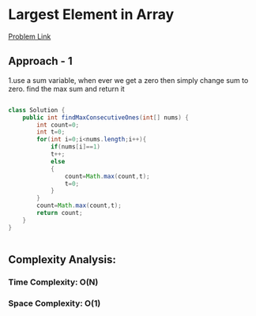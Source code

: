 # Largest Element in Array

[Problem Link]([https://www.geeksforgeeks.org/problems/largest-element-in-array4009/0](https://leetcode.com/problems/max-consecutive-ones/description/))

## Approach - 1

1.use a sum variable, when ever we get a zero then simply change sum to zero.
    find the max sum and return it


```Java

class Solution {
    public int findMaxConsecutiveOnes(int[] nums) {
        int count=0;
        int t=0;
        for(int i=0;i<nums.length;i++){
            if(nums[i]==1)
            t++;
            else
            {
                count=Math.max(count,t);
                t=0;
            }
        }
        count=Math.max(count,t);
        return count;
    }
}
      
```

## Complexity Analysis:

### Time Complexity: O(N)

### Space Complexity: O(1)

